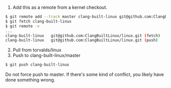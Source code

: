 1. Add this as a remote from a kernel checkout.
```sh
$ git remote add --track master clang-built-linux git@github.com:ClangBuiltLinux/linux.git
$ git fetch clang-built-linux
$ git remote -v
...
clang-built-linux	git@github.com:ClangBuiltLinux/linux.git (fetch)
clang-built-linux	git@github.com:ClangBuiltLinux/linux.git (push)
```
2. Pull from torvalds/linux
3. Push to clang-built-linux/master

```sh
$ git push clang-built-linux
```

Do not force push to master.  If there's some kind of conflict, you likely have done something wrong.